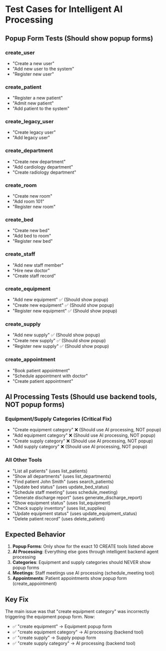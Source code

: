 # Test Cases for Intelligent AI Processing

## Popup Form Tests (Should show popup forms)

### create_user
- "Create a new user"
- "Add new user to the system"
- "Register new user"

### create_patient  
- "Register a new patient"
- "Admit new patient"
- "Add patient to the system"

### create_legacy_user
- "Create legacy user"
- "Add legacy user"

### create_department
- "Create new department"
- "Add cardiology department"
- "Create radiology department"

### create_room
- "Create new room"
- "Add room 101"
- "Register new room"

### create_bed
- "Create new bed"
- "Add bed to room"
- "Register new bed"

### create_staff
- "Add new staff member"
- "Hire new doctor"
- "Create staff record"

### create_equipment
- "Add new equipment" ✅ (Should show popup)
- "Create new equipment" ✅ (Should show popup)  
- "Register new equipment" ✅ (Should show popup)

### create_supply
- "Add new supply" ✅ (Should show popup)
- "Create new supply" ✅ (Should show popup)
- "Register new supply" ✅ (Should show popup)

### create_appointment
- "Book patient appointment"
- "Schedule appointment with doctor"
- "Create patient appointment"

## AI Processing Tests (Should use backend tools, NOT popup forms)

### Equipment/Supply Categories (Critical Fix)
- "Create equipment category" ❌ (Should use AI processing, NOT popup)
- "Add equipment category" ❌ (Should use AI processing, NOT popup)
- "Create supply category" ❌ (Should use AI processing, NOT popup) 
- "Add supply category" ❌ (Should use AI processing, NOT popup)

### All Other Tools
- "List all patients" (uses list_patients)
- "Show all departments" (uses list_departments)
- "Find patient John Smith" (uses search_patients)
- "Update bed status" (uses update_bed_status)
- "Schedule staff meeting" (uses schedule_meeting)
- "Generate discharge report" (uses generate_discharge_report)
- "Show equipment status" (uses list_equipment)
- "Check supply inventory" (uses list_supplies)
- "Update equipment status" (uses update_equipment_status)
- "Delete patient record" (uses delete_patient)

## Expected Behavior

1. **Popup Forms**: Only show for the exact 10 CREATE tools listed above
2. **AI Processing**: Everything else goes through intelligent backend agent processing
3. **Categories**: Equipment and supply categories should NEVER show popup forms
4. **Meetings**: Staff meetings use AI processing (schedule_meeting tool)
5. **Appointments**: Patient appointments show popup form (create_appointment)

## Key Fix

The main issue was that "create equipment category" was incorrectly triggering the equipment popup form. Now:

- ✅ "create equipment" → Equipment popup form
- ✅ "create equipment category" → AI processing (backend tool)
- ✅ "create supply" → Supply popup form  
- ✅ "create supply category" → AI processing (backend tool)
